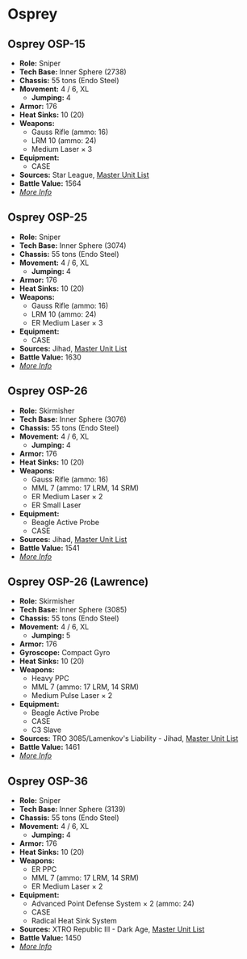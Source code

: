# Osprey
## Osprey OSP-15
- **Role:** Sniper
- **Tech Base:** Inner Sphere (2738)
- **Chassis:** 55 tons (Endo Steel)
- **Movement:** 4 / 6, XL
  - **Jumping:** 4
- **Armor:** 176
- **Heat Sinks:** 10 (20)
- **Weapons:**
  - Gauss Rifle (ammo: 16)
  - LRM 10 (ammo: 24)
  - Medium Laser × 3
- **Equipment:**
  - CASE
- **Sources:** Star League, [Master Unit List](http://masterunitlist.info/Unit/Details/2344/osprey-osp-15)
- **Battle Value:** 1564
- [*More Info*](osprey/osprey_osp-15.md)

## Osprey OSP-25
- **Role:** Sniper
- **Tech Base:** Inner Sphere (3074)
- **Chassis:** 55 tons (Endo Steel)
- **Movement:** 4 / 6, XL
  - **Jumping:** 4
- **Armor:** 176
- **Heat Sinks:** 10 (20)
- **Weapons:**
  - Gauss Rifle (ammo: 16)
  - LRM 10 (ammo: 24)
  - ER Medium Laser × 3
- **Equipment:**
  - CASE
- **Sources:** Jihad, [Master Unit List](http://masterunitlist.info/Unit/Details/2345/osprey-osp-25)
- **Battle Value:** 1630
- [*More Info*](osprey/osprey_osp-25.md)

## Osprey OSP-26
- **Role:** Skirmisher
- **Tech Base:** Inner Sphere (3076)
- **Chassis:** 55 tons (Endo Steel)
- **Movement:** 4 / 6, XL
  - **Jumping:** 4
- **Armor:** 176
- **Heat Sinks:** 10 (20)
- **Weapons:**
  - Gauss Rifle (ammo: 16)
  - MML 7 (ammo: 17 LRM, 14 SRM)
  - ER Medium Laser × 2
  - ER Small Laser
- **Equipment:**
  - Beagle Active Probe
  - CASE
- **Sources:** Jihad, [Master Unit List](http://masterunitlist.info/Unit/Details/2346/osprey-osp-26)
- **Battle Value:** 1541
- [*More Info*](osprey/osprey_osp-26.md)

## Osprey OSP-26 (Lawrence)
- **Role:** Skirmisher
- **Tech Base:** Inner Sphere (3085)
- **Chassis:** 55 tons (Endo Steel)
- **Movement:** 4 / 6, XL
  - **Jumping:** 5
- **Armor:** 176
- **Gyroscope:** Compact Gyro
- **Heat Sinks:** 10 (20)
- **Weapons:**
  - Heavy PPC
  - MML 7 (ammo: 17 LRM, 14 SRM)
  - Medium Pulse Laser × 2
- **Equipment:**
  - Beagle Active Probe
  - CASE
  - C3 Slave
- **Sources:** TRO 3085/Lamenkov's Liability - Jihad, [Master Unit List](http://masterunitlist.info/Unit/Details/2347/osprey-osp-26-lawrence)
- **Battle Value:** 1461
- [*More Info*](osprey/osprey_osp-26_lawrence.md)

## Osprey OSP-36
- **Role:** Sniper
- **Tech Base:** Inner Sphere (3139)
- **Chassis:** 55 tons (Endo Steel)
- **Movement:** 4 / 6, XL
  - **Jumping:** 4
- **Armor:** 176
- **Heat Sinks:** 10 (20)
- **Weapons:**
  - ER PPC
  - MML 7 (ammo: 17 LRM, 14 SRM)
  - ER Medium Laser × 2
- **Equipment:**
  - Advanced Point Defense System × 2 (ammo: 24)
  - CASE
  - Radical Heat Sink System
- **Sources:** XTRO Republic III - Dark Age, [Master Unit List](http://masterunitlist.info/Unit/Details/7377/osprey-osp-36)
- **Battle Value:** 1450
- [*More Info*](osprey/osprey_osp-36.md)

